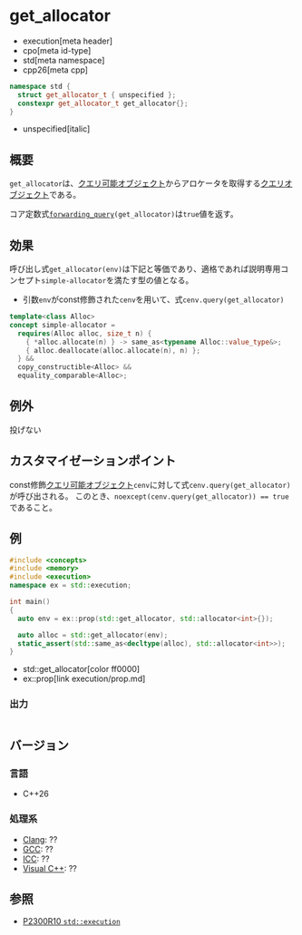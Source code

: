 # get_allocator
* execution[meta header]
* cpo[meta id-type]
* std[meta namespace]
* cpp26[meta cpp]

```cpp
namespace std {
  struct get_allocator_t { unspecified };
  constexpr get_allocator_t get_allocator{};
}
```
* unspecified[italic]

## 概要
`get_allocator`は、[クエリ可能オブジェクト](queryable.md)からアロケータを取得する[クエリオブジェクト](queryable.md)である。

コア定数式[`forwarding_query`](forwarding_query.md)`(get_allocator)`は`true`値を返す。


## 効果
呼び出し式`get_allocator(env)`は下記と等価であり、適格であれば説明専用コンセプト`simple-allocator`を満たす型の値となる。

- 引数`env`がconst修飾された`cenv`を用いて、式`cenv.query(get_allocator)`

```cpp
template<class Alloc>
concept simple-allocator =
  requires(Alloc alloc, size_t n) {
    { *alloc.allocate(n) } -> same_as<typename Alloc::value_type&>;
    { alloc.deallocate(alloc.allocate(n), n) };
  } &&
  copy_constructible<Alloc> &&
  equality_comparable<Alloc>;
```


## 例外
投げない


## カスタマイゼーションポイント
const修飾[クエリ可能オブジェクト](queryable.md)`cenv`に対して式`cenv.query(get_allocator)`が呼び出される。
このとき、`noexcept(cenv.query(get_allocator)) == true`であること。


## 例
```cpp
#include <concepts>
#include <memory>
#include <execution>
namespace ex = std::execution;

int main()
{
  auto env = ex::prop(std::get_allocator, std::allocator<int>{});

  auto alloc = std::get_allocator(env);
  static_assert(std::same_as<decltype(alloc), std::allocator<int>>);
}
```
* std::get_allocator[color ff0000]
* ex::prop[link execution/prop.md]

### 出力
```
```


## バージョン
### 言語
- C++26

### 処理系
- [Clang](/implementation.md#clang): ??
- [GCC](/implementation.md#gcc): ??
- [ICC](/implementation.md#icc): ??
- [Visual C++](/implementation.md#visual_cpp): ??


## 参照
- [P2300R10 `std::execution`](https://www.open-std.org/jtc1/sc22/wg21/docs/papers/2024/p2300r10.html)
